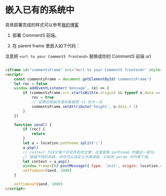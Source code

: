 # 嵌入已有的系统中

具体部署完成的样式可以参考[我的博客](https://www.chenz.icu/post/Qpcv2CRwU/)

1. 部署 CommentS 前端。

2. 在 parent frame 里嵌入如下代码：

注意把 `<url to your CommentS frontend>` 替换成你的 CommentS 前端 url
```html

<iframe id="commentsFrame" src="<url to your CommentS frontend>" style="width: 100%;border: none;"></iframe>
<script>
    const commentsFrame = document.getElementById('commentsFrame')
    let rec = false
    window.addEventListener('message', (e) => {
        if (commentsFrame.src.startsWith(e.origin) && typeof e.data == 'number') {
            rec = true
            // 如果出现纵向滚动条就把 +1 改大一点
            commentsFrame.setAttribute('height', e.data + 1)
        }
    })

    function send() {
        if (rec) {
            return
        }
        let a = location.pathname.split('/')
        a.pop()
        // context 为区分每个评论所在的文章，这里是取 pathname 的最后一部分。
        // 根据不同的系统，你也可以自定义为其他值，比如说 param 中的某个值。
        let context = a.pop()
        window.frames[0].postMessage({ type: 'init', origin: location.origin, context }, commentsFrame.src)
        setTimeout(send, 1000)
    }

    setTimeout(send, 1000)
</script>
```